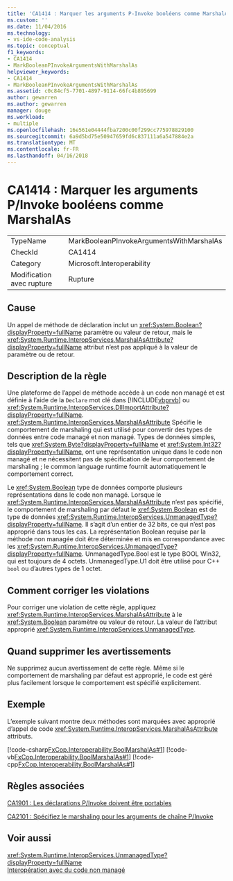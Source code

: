 ```yaml
---
title: 'CA1414 : Marquer les arguments P-Invoke booléens comme MarshalAs | Documents Microsoft'
ms.custom: ''
ms.date: 11/04/2016
ms.technology:
- vs-ide-code-analysis
ms.topic: conceptual
f1_keywords:
- CA1414
- MarkBooleanPInvokeArgumentsWithMarshalAs
helpviewer_keywords:
- CA1414
- MarkBooleanPInvokeArgumentsWithMarshalAs
ms.assetid: c0c84cf5-7701-4897-9114-66fc4b895699
author: gewarren
ms.author: gewarren
manager: douge
ms.workload:
- multiple
ms.openlocfilehash: 16e561e04444fba7200c00f299cc775978829100
ms.sourcegitcommit: 6a9d5bd75e50947659fd6c837111a6a547884e2a
ms.translationtype: MT
ms.contentlocale: fr-FR
ms.lasthandoff: 04/16/2018
---
```

# <a name="ca1414-mark-boolean-pinvoke-arguments-with-marshalas"></a>CA1414 : Marquer les arguments P/Invoke booléens comme MarshalAs
|||  
|-|-|  
|TypeName|MarkBooleanPInvokeArgumentsWithMarshalAs|  
|CheckId|CA1414|  
|Category|Microsoft.Interoperability|  
|Modification avec rupture|Rupture|  
  
## <a name="cause"></a>Cause  
 Un appel de méthode de déclaration inclut un <xref:System.Boolean?displayProperty=fullName> paramètre ou valeur de retour, mais le <xref:System.Runtime.InteropServices.MarshalAsAttribute?displayProperty=fullName> attribut n’est pas appliqué à la valeur de paramètre ou de retour.  
  
## <a name="rule-description"></a>Description de la règle  
 Une plateforme de l’appel de méthode accède à un code non managé et est définie à l’aide de la `Declare` mot clé dans [!INCLUDE[vbprvb](../code-quality/includes/vbprvb_md.md)] ou <xref:System.Runtime.InteropServices.DllImportAttribute?displayProperty=fullName>. <xref:System.Runtime.InteropServices.MarshalAsAttribute> Spécifie le comportement de marshaling qui est utilisé pour convertir des types de données entre code managé et non managé. Types de données simples, tels que <xref:System.Byte?displayProperty=fullName> et <xref:System.Int32?displayProperty=fullName>, ont une représentation unique dans le code non managé et ne nécessitent pas de spécification de leur comportement de marshaling ; le common language runtime fournit automatiquement le comportement correct.  
  
 Le <xref:System.Boolean> type de données comporte plusieurs représentations dans le code non managé. Lorsque le <xref:System.Runtime.InteropServices.MarshalAsAttribute> n’est pas spécifié, le comportement de marshaling par défaut le <xref:System.Boolean> est de type de données <xref:System.Runtime.InteropServices.UnmanagedType?displayProperty=fullName>. Il s’agit d’un entier de 32 bits, ce qui n’est pas approprié dans tous les cas. La représentation Boolean requise par la méthode non managée doit être déterminée et mis en correspondance avec les <xref:System.Runtime.InteropServices.UnmanagedType?displayProperty=fullName>. UnmanagedType.Bool est le type BOOL Win32, qui est toujours de 4 octets. UnmanagedType.U1 doit être utilisé pour C++ `bool` ou d’autres types de 1 octet.  
  
## <a name="how-to-fix-violations"></a>Comment corriger les violations  
 Pour corriger une violation de cette règle, appliquez <xref:System.Runtime.InteropServices.MarshalAsAttribute> à le <xref:System.Boolean> paramètre ou valeur de retour. La valeur de l’attribut approprié <xref:System.Runtime.InteropServices.UnmanagedType>.  
  
## <a name="when-to-suppress-warnings"></a>Quand supprimer les avertissements  
 Ne supprimez aucun avertissement de cette règle. Même si le comportement de marshaling par défaut est approprié, le code est géré plus facilement lorsque le comportement est spécifié explicitement.  
  
## <a name="example"></a>Exemple  
 L’exemple suivant montre deux méthodes sont marquées avec approprié d’appel de code <xref:System.Runtime.InteropServices.MarshalAsAttribute> attributs.  
  
 [!code-csharp[FxCop.Interoperability.BoolMarshalAs#1](../code-quality/codesnippet/CSharp/ca1414-mark-boolean-p-invoke-arguments-with-marshalas_1.cs)]
 [!code-vb[FxCop.Interoperability.BoolMarshalAs#1](../code-quality/codesnippet/VisualBasic/ca1414-mark-boolean-p-invoke-arguments-with-marshalas_1.vb)]
 [!code-cpp[FxCop.Interoperability.BoolMarshalAs#1](../code-quality/codesnippet/CPP/ca1414-mark-boolean-p-invoke-arguments-with-marshalas_1.cpp)]  
  
## <a name="related-rules"></a>Règles associées  
 [CA1901 : Les déclarations P/Invoke doivent être portables](../code-quality/ca1901-p-invoke-declarations-should-be-portable.md)  
  
 [CA2101 : Spécifiez le marshaling pour les arguments de chaîne P/Invoke](../code-quality/ca2101-specify-marshaling-for-p-invoke-string-arguments.md)  
  
## <a name="see-also"></a>Voir aussi  
 <xref:System.Runtime.InteropServices.UnmanagedType?displayProperty=fullName>   
 [Interopération avec du code non managé](/dotnet/framework/interop/index)